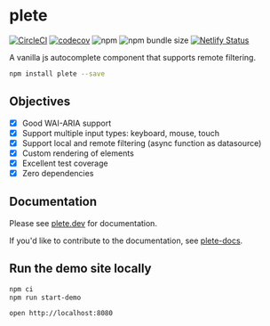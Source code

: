 # plete

[![CircleCI](https://circleci.com/gh/mroderick/plete.svg?style=svg)](https://circleci.com/gh/mroderick/plete) [![codecov](https://codecov.io/gh/mroderick/plete/branch/master/graph/badge.svg?token=NrW3z56wP9)](https://codecov.io/gh/mroderick/plete) ![npm](https://img.shields.io/npm/v/plete) ![npm bundle size](https://img.shields.io/bundlephobia/minzip/plete) [![Netlify Status](https://api.netlify.com/api/v1/badges/12f6ae80-32af-408c-b285-8ac66a77429e/deploy-status)](https://app.netlify.com/sites/musing-bardeen-cca356/deploys)

A vanilla js autocomplete component that supports remote filtering.

```bash
npm install plete --save
```

## Objectives

- [x] Good WAI-ARIA support
- [x] Support multiple input types: keyboard, mouse, touch
- [x] Support local and remote filtering (async function as datasource)
- [x] Custom rendering of elements
- [x] Excellent test coverage
- [x] Zero dependencies

## Documentation

Please see [plete.dev](https://plete.dev) for documentation.

If you'd like to contribute to the documentation, see [plete-docs](https://github.com/mroderick/plete-docs).

## Run the demo site locally

```bash
npm ci
npm run start-demo

open http://localhost:8080
```
